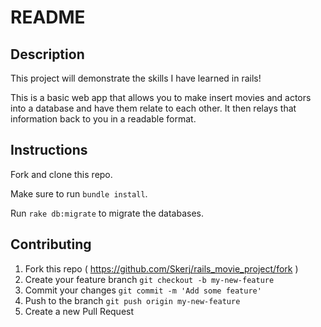 # README

## Description
This project will demonstrate the skills I have learned in rails!


This is a basic web app that allows you to make insert movies and actors into a database and have them relate to each other. It then relays that information back to you in a readable format.

## Instructions
Fork and clone this repo.

Make sure to run ```bundle install```.

Run ```rake db:migrate``` to migrate the databases.

## Contributing
1. Fork this repo ( https://github.com/Skerj/rails_movie_project/fork )
2. Create your feature branch ```git checkout -b my-new-feature```
3. Commit your changes ```git commit -m 'Add some feature'```
4. Push to the branch ```git push origin my-new-feature```
5. Create a new Pull Request